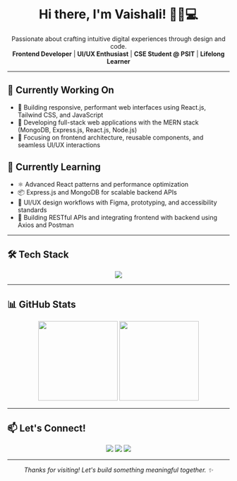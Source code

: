 <h1 align="center"><strong>Hi there, I'm Vaishali! 👋🎨💻</strong></h1>

<p align="center">
  Passionate about crafting intuitive digital experiences through design and code.<br>
  <strong>Frontend Developer</strong> | <strong>UI/UX Enthusiast</strong> | <strong>CSE Student @ PSIT</strong> | <strong>Lifelong Learner</strong>
</p>

---

## 🔭 Currently Working On

- 🔹 Building responsive, performant web interfaces using React.js, Tailwind CSS, and JavaScript  
- 🔹 Developing full-stack web applications with the MERN stack (MongoDB, Express.js, React.js, Node.js)  
- 🔹 Focusing on frontend architecture, reusable components, and seamless UI/UX interactions  

## 🌱 Currently Learning

- ⚛️ Advanced React patterns and performance optimization  
- 📦 Express.js and MongoDB for scalable backend APIs  
- 🎨 UI/UX design workflows with Figma, prototyping, and accessibility standards  
- 🔄 Building RESTful APIs and integrating frontend with backend using Axios and Postman  

---

## 🛠️ Tech Stack

<div align="center">
  <img src="https://skillicons.dev/icons?i=html,css,js,ts,react,nextjs,nodejs,java,py,cpp,spring,tailwind,bootstrap,mysql,postgres,firebase,git,github,vscode,figma,flask" />
</div>

---

## 📊 GitHub Stats

<div align="center">
  <img src="https://github-readme-stats.vercel.app/api?username=vsngh&show_icons=true&theme=github_dark&hide_border=true&count_private=true" height="180" />
  <img src="https://github-readme-streak-stats.herokuapp.com/?user=vsngh&theme=github-dark&hide_border=true" height="180" />
</div>

---

## 📫 Let's Connect!

<p align="center">
  <a href="mailto:vaishalisinghp004@gmail.com"><img src="https://img.shields.io/badge/Email-D14836?style=for-the-badge&logo=gmail&logoColor=white"/></a>
  <a href="https://www.linkedin.com/in/vsngh"><img src="https://img.shields.io/badge/LinkedIn-blue?style=for-the-badge&logo=linkedin&logoColor=white"/></a>
  <a href="https://github.com/vsngh"><img src="https://img.shields.io/badge/GitHub-181717?style=for-the-badge&logo=github&logoColor=white"/></a>
</p>

---

<p align="center"><i>Thanks for visiting! Let's build something meaningful together. ✨</i></p>
